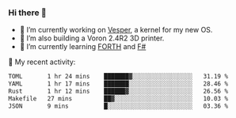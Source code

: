 ### Hi there 👋

<!--
**berkus/berkus** is a ✨ _special_ ✨ repository because its `README.md` (this file) appears on your GitHub profile.

Here are some ideas to get you started:

- 🔭 I’m currently working on ...
- 🌱 I’m currently learning ...
- 👯 I’m looking to collaborate on ...
- 🤔 I’m looking for help with ...
- 💬 Ask me about ...
- 📫 How to reach me: ...
- 😄 Pronouns: ...
- ⚡ Fun fact: ...
-->

- 🔭 I’m currently working on [Vesper](https://github.com/metta-systems/vesper), a kernel for my new OS.
- 🔭 I’m also building a Voron 2.4R2 3D printer.
- 🌱 I’m currently learning [FORTH](http://forth.com/starting-forth/) and [F#](https://fsharpforfunandprofit.com/)

💼 My recent activity:

<!--START_SECTION:waka-->

```txt
TOML       1 hr 24 mins    ███████▓░░░░░░░░░░░░░░░░░   31.19 %
YAML       1 hr 17 mins    ███████░░░░░░░░░░░░░░░░░░   28.46 %
Rust       1 hr 12 mins    ██████▓░░░░░░░░░░░░░░░░░░   26.56 %
Makefile   27 mins         ██▓░░░░░░░░░░░░░░░░░░░░░░   10.03 %
JSON       9 mins          █░░░░░░░░░░░░░░░░░░░░░░░░   03.36 %
```

<!--END_SECTION:waka-->
